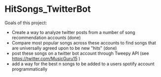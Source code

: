 # HitSongs_TwitterBot

Goals of this project:
* Create a way to analyze twitter posts from a number of song recommendation accounts (done)
* Compare most popular songs across these accounts to find songs that are universally agreed upon to be new "hits" (done)
* post these songs on a twitter bot account through Tweepy API (see https://twitter.com/MusicGuru15 )
* add a way for the best n songs to be added to a users spotify account programmatically
